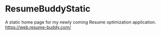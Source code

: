 # ResumeBuddyStatic
A static home page for my newly coming Resume optimization application.
https://web.resume-buddy.com/
